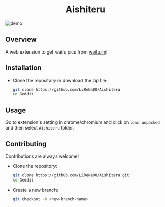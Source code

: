 <h1 align="center">Aishiteru</h1>

![demo](https://cdn.upload.systems/uploads/wJaKBJJA.gif) 

## Overview

A web extension to get waifu pics from [waifu.im](http://waifu.im/)!


## Installation

- Clone the repository or download the zip file:
  ```bash
  git clone https://github.com/LiReNa00/Aishiteru
  cd Geddit
  ```


## Usage

Go to extension's setting in chrome/chromium and click on `load unpacked` and then select `Aishiteru` folder.

## Contributing

Contributions are always welcome!

- Clone the repository:
  ```bash
  git clone https://github.com/LiReNa00/Aishiteru.git
  cd Geddit
  ```
- Create a new branch:
  ```bash
  git checkout -b <new-branch-name>
  ```
